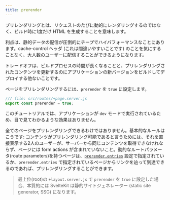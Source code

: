 ```yaml
---
title: prerender
---
```


プリレンダリングとは、リクエストのたびに動的にレンダリングするのではなく、ビルド時に1度だけ HTML を生成することを意味します。

利点は、静的データの配信が圧倒的にチープでハイパフォーマンスなことにあります。cache-control ヘッダ (これは間違いやすいことです) のことを気にすることなく、大人数のユーザーに配信することができるようになります。

トレードオフは、ビルドプロセスの時間が長くなることと、プリレンダリングされたコンテンツを更新するのにアプリケーションの新バージョンをビルドしてデプロイする他ないことです。

ページをプリレンダリングするには、`prerender` を `true` に設定します。

```js
/// file: src/routes/+page.server.js
export const prerender = true;
```

このチュートリアルでは、アプリケーションが `dev` モードで実行されているため、目で見てわかるような効果はありません。

全てのページをプリレンダリングできるわけではありません。基本的なルールはこうです: コンテンツがプリレンダリング可能であると言うためには、それを直接表示する2人のユーザーが、サーバーから同じコンテンツを取得できなけれならず、ページには form actions が含まれていないこと。動的なルートパラメータ(route parameters)を持つページは、[`prerender.entries`](https://kit.svelte.jp/docs/configuration#prerender) 設定で指定されているか、`prerender.entries` で指定されているページからリンクを辿って到達できるのであれば、プリレンダリングすることができます。

> 最上位(root)の `+layout.server.js` で `prerender` を `true` に設定した場合、本質的には SvelteKit は静的サイトジェネレーター (static site generator, SSG) になります。
